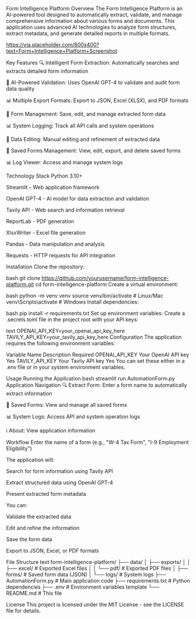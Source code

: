 Form Intelligence Platform
Overview
The Form Intelligence Platform is an AI-powered tool designed to automatically extract, validate, and manage comprehensive information about various forms and documents. This application uses advanced AI technologies to analyze form structures, extract metadata, and generate detailed reports in multiple formats.

https://via.placeholder.com/800x400?text=Form+Intelligence+Platform+Screenshot

Key Features
🔍 Intelligent Form Extraction: Automatically searches and extracts detailed form information

🤖 AI-Powered Validation: Uses OpenAI GPT-4 to validate and audit form data quality

📊 Multiple Export Formats: Export to JSON, Excel (XLSX), and PDF formats

📁 Form Management: Save, edit, and manage extracted form data

📊 System Logging: Track all API calls and system operations

🔧 Data Editing: Manual editing and refinement of extracted data

📁 Saved Forms Management: View, edit, export, and delete saved forms

📊 Log Viewer: Access and manage system logs

Technology Stack
Python 3.10+

Streamlit - Web application framework

OpenAI GPT-4 - AI model for data extraction and validation

Tavily API - Web search and information retrieval

ReportLab - PDF generation

XlsxWriter - Excel file generation

Pandas - Data manipulation and analysis

Requests - HTTP requests for API integration

Installation
Clone the repository:

bash
git clone https://github.com/yourusername/form-intelligence-platform.git
cd form-intelligence-platform
Create a virtual environment:

bash
python -m venv venv
source venv/bin/activate  # Linux/Mac
venv\Scripts\activate  # Windows
Install dependencies:

bash
pip install -r requirements.txt
Set up environment variables:
Create a .secrets.toml file in the project root with your API keys:

text
OPENAI_API_KEY=your_openai_api_key_here
TAVILY_API_KEY=your_tavily_api_key_here
Configuration
The application requires the following environment variables:

Variable Name	Description	Required
OPENAI_API_KEY	Your OpenAI API key	Yes
TAVILY_API_KEY	Your Tavily API key	Yes
You can set these either in a .env file or in your system environment variables.

Usage
Running the Application
bash
streamlit run AutomationForm.py 
Application Navigation
🔍 Extract Form: Enter a form name to automatically extract information

📁 Saved Forms: View and manage all saved forms

📊 System Logs: Access API and system operation logs

ℹ️ About: View application information

Workflow
Enter the name of a form (e.g., "W-4 Tax Form", "I-9 Employment Eligibility")

The application will:

Search for form information using Tavily API

Extract structured data using OpenAI GPT-4

Present extracted form metadata

You can:

Validate the extracted data

Edit and refine the information

Save the form data

Export to JSON, Excel, or PDF formats

File Structure
text
form-intelligence-platform/
├── data/
│   ├── exports/
│   │   ├── excel/          # Exported Excel files
│   │   └── pdf/            # Exported PDF files
│   ├── forms/              # Saved form data (JSON)
│   └── logs/               # System logs
├── AutomationForm.py                  # Main application code
├── requirements.txt        # Python dependencies
├── .env            # Environment variables template
└── README.md               # This file


License
This project is licensed under the MIT License - see the LICENSE file for details.